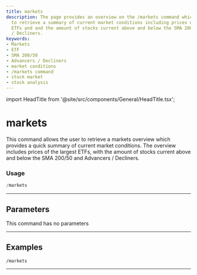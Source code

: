 ```yaml
---
title: markets
description: The page provides an overview on the /markets command which allows users
  to retrieve a summary of current market conditions including prices of the largest
  ETFs and and the amount of stocks current above and below the SMA 200/50 and Advancers
  / Decliners.
keywords:
- Markets
- ETF
- SMA 200/50
- Advancers / Decliners
- market conditions
- /markets command
- stock market
- stock analysis
---
```


import HeadTitle from '@site/src/components/General/HeadTitle.tsx';

<HeadTitle title="markets - General - Discord - Reference | OpenBB Bot Docs" />

# markets

This command allows the user to retrieve a markets overview which provides a quick summary of current market conditions. The overview includes prices of the largest ETFs, with the amount of stocks current above and below the SMA 200/50 and Advancers / Decliners.

### Usage

```python wordwrap
/markets
```

---

## Parameters

This command has no parameters



---

## Examples

```
/markets
```

---
